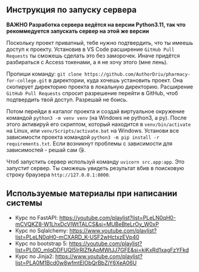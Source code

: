 ## Инструкция по запуску сервера

**ВАЖНО Разработка сервера ведётся на версии Python3.11, так что рекоммедуется запускать сервер на этой же версии**

Поскольку проект приватный, тебе нужно подтвердить, что ты имеешь доступ к проекту.
Установив в VS Code расширение `GitHub Pull Requests` ты сможешь сделать это без заморочек. Иначе придётся разбираться с Access токенами, а я не хочу этого (мне лень).

Пропиши команду: `git clone https://github.com/AuthorDriu/pharmacy-for-college.git` в директории, куда хочешь установить проект.
Она скопирует директорию проекта в локальную директорию. Расширение `GitHub Pull Requests` спросит разрешение перейти в GitHub, чтоб подтвердить твой доступ. Разрешай не боись.

Потом перейди в каталог проекта и создай виртуальное окружение командой `python3 -m venv venv` (на Windows не python3, а py).
После этого активируй его скриптом, который находится в `venv/bin/activate` на Linux, или `venv/Scripts/activate.bat` на Windows.
Установи все зависимости проекта командой `python3 -m pip install -r requirements.txt`. Если возникнут проблемы с зависимости для зависимостей - решай сам :kissing_heart:.

Чтоб запустить сервер используй команду `uvicorn src.app:app`. Это запустит сервер. Ты сможешь увидеть результат вбив в поисковую строку браузера `http://127.0.0.1:8000`.

## Используемые материалы при написании системы
- Курс по FastAPI: https://youtube.com/playlist?list=PLeLN0qH0-mCVQKZ8-W1LhxDcVlWtTALCS&si=MUBeBteLrOy_W0xP
- Курс по Sqlalchemy: https://www.youtube.com/playlist?list=PLeLN0qH0-mCXARD_K-USF2wHctxzEVp40
- Курс по bootstrap 5: https://youtube.com/playlist?list=PL0lO_mIqDDFUQI5lrRlZfkApMWtJJ7GFE&si=kjKxRd1xagFzYFkd
 - Курс по Jinja2: https://www.youtube.com/playlist?list=PLA0M1Bcd0w8wfmtElObQrBbZjY6XeA06U